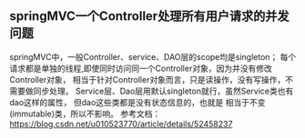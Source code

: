 
## springMVC一个Controller处理所有用户请求的并发问题
springMVC中，一般Controller、service、DAO层的scope均是singleton；
每个请求都是单独的线程,即使同时访问同一个Controller对象，因为并没有修改Controller对象，
相当于针对Controller对象而言，只是读操作，没有写操作，不需要做同步处理。
Service层、Dao层用默认singleton就行，虽然Service类也有dao这样的属性，
但dao这些类都是没有状态信息的，也就是 相当于不变(immutable)类，所以不影响。
参考文档：https://blog.csdn.net/u010523770/article/details/52458237